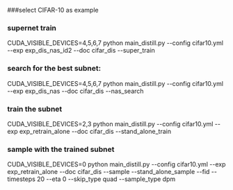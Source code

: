 ###select CIFAR-10 as example
### supernet train
CUDA_VISIBLE_DEVICES=4,5,6,7 python main_distill.py --config cifar10.yml --exp exp_dis_nas_id2 --doc cifar_dis   --super_train
### search for the best subnet:
CUDA_VISIBLE_DEVICES=4,5,6,7 python main_distill.py --config cifar10.yml --exp exp_dis_nas --doc cifar_dis --nas_search
### train the subnet
CUDA_VISIBLE_DEVICES=2,3 python main_distill.py --config cifar10.yml --exp exp_retrain_alone  --doc cifar_dis  --stand_alone_train
### sample with the trained subnet
CUDA_VISIBLE_DEVICES=0 python main_distill.py --config cifar10.yml --exp exp_retrain_alone --doc cifar_dis --sample --stand_alone_sample --fid --timesteps 20 --eta 0  --skip_type quad  --sample_type dpm






